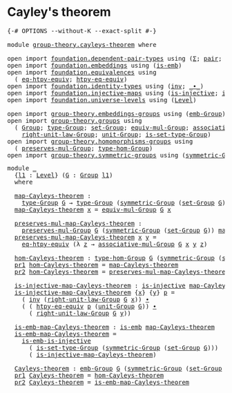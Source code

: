 # Cayley's theorem

<pre class="Agda"><a id="29" class="Symbol">{-#</a> <a id="33" class="Keyword">OPTIONS</a> <a id="41" class="Pragma">--without-K</a> <a id="53" class="Pragma">--exact-split</a> <a id="67" class="Symbol">#-}</a>

<a id="72" class="Keyword">module</a> <a id="79" href="group-theory.cayleys-theorem.html" class="Module">group-theory.cayleys-theorem</a> <a id="108" class="Keyword">where</a>

<a id="115" class="Keyword">open</a> <a id="120" class="Keyword">import</a> <a id="127" href="foundation.dependent-pair-types.html" class="Module">foundation.dependent-pair-types</a> <a id="159" class="Keyword">using</a> <a id="165" class="Symbol">(</a><a id="166" href="foundation-core.dependent-pair-types.html#502" class="Record">Σ</a><a id="167" class="Symbol">;</a> <a id="169" href="foundation-core.dependent-pair-types.html#575" class="InductiveConstructor">pair</a><a id="173" class="Symbol">;</a> <a id="175" href="foundation-core.dependent-pair-types.html#592" class="Field">pr1</a><a id="178" class="Symbol">;</a> <a id="180" href="foundation-core.dependent-pair-types.html#604" class="Field">pr2</a><a id="183" class="Symbol">)</a>
<a id="185" class="Keyword">open</a> <a id="190" class="Keyword">import</a> <a id="197" href="foundation.embeddings.html" class="Module">foundation.embeddings</a> <a id="219" class="Keyword">using</a> <a id="225" class="Symbol">(</a><a id="226" href="foundation-core.embeddings.html#980" class="Function">is-emb</a><a id="232" class="Symbol">)</a>
<a id="234" class="Keyword">open</a> <a id="239" class="Keyword">import</a> <a id="246" href="foundation.equivalences.html" class="Module">foundation.equivalences</a> <a id="270" class="Keyword">using</a>
  <a id="278" class="Symbol">(</a> <a id="280" href="foundation.equivalences.html#14741" class="Function">eq-htpy-equiv</a><a id="293" class="Symbol">;</a> <a id="295" href="foundation.equivalences.html#14878" class="Function">htpy-eq-equiv</a><a id="308" class="Symbol">)</a>
<a id="310" class="Keyword">open</a> <a id="315" class="Keyword">import</a> <a id="322" href="foundation.identity-types.html" class="Module">foundation.identity-types</a> <a id="348" class="Keyword">using</a> <a id="354" class="Symbol">(</a><a id="355" href="foundation-core.identity-types.html#1552" class="Function">inv</a><a id="358" class="Symbol">;</a> <a id="360" href="foundation-core.identity-types.html#1239" class="Function Operator">_∙_</a><a id="363" class="Symbol">)</a>
<a id="365" class="Keyword">open</a> <a id="370" class="Keyword">import</a> <a id="377" href="foundation.injective-maps.html" class="Module">foundation.injective-maps</a> <a id="403" class="Keyword">using</a> <a id="409" class="Symbol">(</a><a id="410" href="foundation.injective-maps.html#1295" class="Function">is-injective</a><a id="422" class="Symbol">;</a> <a id="424" href="foundation.injective-maps.html#4595" class="Function">is-emb-is-injective</a><a id="443" class="Symbol">)</a>
<a id="445" class="Keyword">open</a> <a id="450" class="Keyword">import</a> <a id="457" href="foundation.universe-levels.html" class="Module">foundation.universe-levels</a> <a id="484" class="Keyword">using</a> <a id="490" class="Symbol">(</a><a id="491" href="Agda.Primitive.html#597" class="Postulate">Level</a><a id="496" class="Symbol">)</a>

<a id="499" class="Keyword">open</a> <a id="504" class="Keyword">import</a> <a id="511" href="group-theory.embeddings-groups.html" class="Module">group-theory.embeddings-groups</a> <a id="542" class="Keyword">using</a> <a id="548" class="Symbol">(</a><a id="549" href="group-theory.embeddings-groups.html#920" class="Function">emb-Group</a><a id="558" class="Symbol">)</a>
<a id="560" class="Keyword">open</a> <a id="565" class="Keyword">import</a> <a id="572" href="group-theory.groups.html" class="Module">group-theory.groups</a> <a id="592" class="Keyword">using</a>
  <a id="600" class="Symbol">(</a> <a id="602" href="group-theory.groups.html#2398" class="Function">Group</a><a id="607" class="Symbol">;</a> <a id="609" href="group-theory.groups.html#2641" class="Function">type-Group</a><a id="619" class="Symbol">;</a> <a id="621" href="group-theory.groups.html#2581" class="Function">set-Group</a><a id="630" class="Symbol">;</a> <a id="632" href="group-theory.groups.html#5034" class="Function">equiv-mul-Group</a><a id="647" class="Symbol">;</a> <a id="649" href="group-theory.groups.html#3235" class="Function">associative-mul-Group</a><a id="670" class="Symbol">;</a>
    <a id="676" href="group-theory.groups.html#3944" class="Function">right-unit-law-Group</a><a id="696" class="Symbol">;</a> <a id="698" href="group-theory.groups.html#3677" class="Function">unit-Group</a><a id="708" class="Symbol">;</a> <a id="710" href="group-theory.groups.html#2693" class="Function">is-set-type-Group</a><a id="727" class="Symbol">)</a>
<a id="729" class="Keyword">open</a> <a id="734" class="Keyword">import</a> <a id="741" href="group-theory.homomorphisms-groups.html" class="Module">group-theory.homomorphisms-groups</a> <a id="775" class="Keyword">using</a>
  <a id="783" class="Symbol">(</a> <a id="785" href="group-theory.homomorphisms-groups.html#1451" class="Function">preserves-mul-Group</a><a id="804" class="Symbol">;</a> <a id="806" href="group-theory.homomorphisms-groups.html#1617" class="Function">type-hom-Group</a><a id="820" class="Symbol">)</a>
<a id="822" class="Keyword">open</a> <a id="827" class="Keyword">import</a> <a id="834" href="group-theory.symmetric-groups.html" class="Module">group-theory.symmetric-groups</a> <a id="864" class="Keyword">using</a> <a id="870" class="Symbol">(</a><a id="871" href="group-theory.symmetric-groups.html#2105" class="Function">symmetric-Group</a><a id="886" class="Symbol">)</a>
</pre>
<pre class="Agda"><a id="901" class="Keyword">module</a> <a id="908" href="group-theory.cayleys-theorem.html#908" class="Module">_</a>
  <a id="912" class="Symbol">{</a><a id="913" href="group-theory.cayleys-theorem.html#913" class="Bound">l1</a> <a id="916" class="Symbol">:</a> <a id="918" href="Agda.Primitive.html#597" class="Postulate">Level</a><a id="923" class="Symbol">}</a> <a id="925" class="Symbol">(</a><a id="926" href="group-theory.cayleys-theorem.html#926" class="Bound">G</a> <a id="928" class="Symbol">:</a> <a id="930" href="group-theory.groups.html#2398" class="Function">Group</a> <a id="936" href="group-theory.cayleys-theorem.html#913" class="Bound">l1</a><a id="938" class="Symbol">)</a>
  <a id="942" class="Keyword">where</a>
  
  <a id="953" href="group-theory.cayleys-theorem.html#953" class="Function">map-Cayleys-theorem</a> <a id="973" class="Symbol">:</a>
    <a id="979" href="group-theory.groups.html#2641" class="Function">type-Group</a> <a id="990" href="group-theory.cayleys-theorem.html#926" class="Bound">G</a> <a id="992" class="Symbol">→</a> <a id="994" href="group-theory.groups.html#2641" class="Function">type-Group</a> <a id="1005" class="Symbol">(</a><a id="1006" href="group-theory.symmetric-groups.html#2105" class="Function">symmetric-Group</a> <a id="1022" class="Symbol">(</a><a id="1023" href="group-theory.groups.html#2581" class="Function">set-Group</a> <a id="1033" href="group-theory.cayleys-theorem.html#926" class="Bound">G</a><a id="1034" class="Symbol">))</a>
  <a id="1039" href="group-theory.cayleys-theorem.html#953" class="Function">map-Cayleys-theorem</a> <a id="1059" href="group-theory.cayleys-theorem.html#1059" class="Bound">x</a> <a id="1061" class="Symbol">=</a> <a id="1063" href="group-theory.groups.html#5034" class="Function">equiv-mul-Group</a> <a id="1079" href="group-theory.cayleys-theorem.html#926" class="Bound">G</a> <a id="1081" href="group-theory.cayleys-theorem.html#1059" class="Bound">x</a>
  
  <a id="1088" href="group-theory.cayleys-theorem.html#1088" class="Function">preserves-mul-map-Cayleys-theorem</a> <a id="1122" class="Symbol">:</a>
    <a id="1128" href="group-theory.homomorphisms-groups.html#1451" class="Function">preserves-mul-Group</a> <a id="1148" href="group-theory.cayleys-theorem.html#926" class="Bound">G</a> <a id="1150" class="Symbol">(</a><a id="1151" href="group-theory.symmetric-groups.html#2105" class="Function">symmetric-Group</a> <a id="1167" class="Symbol">(</a><a id="1168" href="group-theory.groups.html#2581" class="Function">set-Group</a> <a id="1178" href="group-theory.cayleys-theorem.html#926" class="Bound">G</a><a id="1179" class="Symbol">))</a> <a id="1182" href="group-theory.cayleys-theorem.html#953" class="Function">map-Cayleys-theorem</a>
  <a id="1204" href="group-theory.cayleys-theorem.html#1088" class="Function">preserves-mul-map-Cayleys-theorem</a> <a id="1238" href="group-theory.cayleys-theorem.html#1238" class="Bound">x</a> <a id="1240" href="group-theory.cayleys-theorem.html#1240" class="Bound">y</a> <a id="1242" class="Symbol">=</a>
    <a id="1248" href="foundation.equivalences.html#14741" class="Function">eq-htpy-equiv</a> <a id="1262" class="Symbol">(λ</a> <a id="1265" href="group-theory.cayleys-theorem.html#1265" class="Bound">z</a> <a id="1267" class="Symbol">→</a> <a id="1269" href="group-theory.groups.html#3235" class="Function">associative-mul-Group</a> <a id="1291" href="group-theory.cayleys-theorem.html#926" class="Bound">G</a> <a id="1293" href="group-theory.cayleys-theorem.html#1238" class="Bound">x</a> <a id="1295" href="group-theory.cayleys-theorem.html#1240" class="Bound">y</a> <a id="1297" href="group-theory.cayleys-theorem.html#1265" class="Bound">z</a><a id="1298" class="Symbol">)</a>

  <a id="1303" href="group-theory.cayleys-theorem.html#1303" class="Function">hom-Cayleys-theorem</a> <a id="1323" class="Symbol">:</a> <a id="1325" href="group-theory.homomorphisms-groups.html#1617" class="Function">type-hom-Group</a> <a id="1340" href="group-theory.cayleys-theorem.html#926" class="Bound">G</a> <a id="1342" class="Symbol">(</a><a id="1343" href="group-theory.symmetric-groups.html#2105" class="Function">symmetric-Group</a> <a id="1359" class="Symbol">(</a><a id="1360" href="group-theory.groups.html#2581" class="Function">set-Group</a> <a id="1370" href="group-theory.cayleys-theorem.html#926" class="Bound">G</a><a id="1371" class="Symbol">))</a>
  <a id="1376" href="foundation-core.dependent-pair-types.html#592" class="Field">pr1</a> <a id="1380" href="group-theory.cayleys-theorem.html#1303" class="Function">hom-Cayleys-theorem</a> <a id="1400" class="Symbol">=</a> <a id="1402" href="group-theory.cayleys-theorem.html#953" class="Function">map-Cayleys-theorem</a>
  <a id="1424" href="foundation-core.dependent-pair-types.html#604" class="Field">pr2</a> <a id="1428" href="group-theory.cayleys-theorem.html#1303" class="Function">hom-Cayleys-theorem</a> <a id="1448" class="Symbol">=</a> <a id="1450" href="group-theory.cayleys-theorem.html#1088" class="Function">preserves-mul-map-Cayleys-theorem</a>

  <a id="1487" href="group-theory.cayleys-theorem.html#1487" class="Function">is-injective-map-Cayleys-theorem</a> <a id="1520" class="Symbol">:</a> <a id="1522" href="foundation.injective-maps.html#1295" class="Function">is-injective</a> <a id="1535" href="group-theory.cayleys-theorem.html#953" class="Function">map-Cayleys-theorem</a>
  <a id="1557" href="group-theory.cayleys-theorem.html#1487" class="Function">is-injective-map-Cayleys-theorem</a> <a id="1590" class="Symbol">{</a><a id="1591" href="group-theory.cayleys-theorem.html#1591" class="Bound">x</a><a id="1592" class="Symbol">}</a> <a id="1594" class="Symbol">{</a><a id="1595" href="group-theory.cayleys-theorem.html#1595" class="Bound">y</a><a id="1596" class="Symbol">}</a> <a id="1598" href="group-theory.cayleys-theorem.html#1598" class="Bound">p</a> <a id="1600" class="Symbol">=</a>
    <a id="1606" class="Symbol">(</a> <a id="1608" href="foundation-core.identity-types.html#1552" class="Function">inv</a> <a id="1612" class="Symbol">(</a><a id="1613" href="group-theory.groups.html#3944" class="Function">right-unit-law-Group</a> <a id="1634" href="group-theory.cayleys-theorem.html#926" class="Bound">G</a> <a id="1636" href="group-theory.cayleys-theorem.html#1591" class="Bound">x</a><a id="1637" class="Symbol">))</a> <a id="1640" href="foundation-core.identity-types.html#1239" class="Function Operator">∙</a>
    <a id="1646" class="Symbol">(</a> <a id="1648" class="Symbol">(</a> <a id="1650" href="foundation.equivalences.html#14878" class="Function">htpy-eq-equiv</a> <a id="1664" href="group-theory.cayleys-theorem.html#1598" class="Bound">p</a> <a id="1666" class="Symbol">(</a><a id="1667" href="group-theory.groups.html#3677" class="Function">unit-Group</a> <a id="1678" href="group-theory.cayleys-theorem.html#926" class="Bound">G</a><a id="1679" class="Symbol">))</a> <a id="1682" href="foundation-core.identity-types.html#1239" class="Function Operator">∙</a>
      <a id="1690" class="Symbol">(</a> <a id="1692" href="group-theory.groups.html#3944" class="Function">right-unit-law-Group</a> <a id="1713" href="group-theory.cayleys-theorem.html#926" class="Bound">G</a> <a id="1715" href="group-theory.cayleys-theorem.html#1595" class="Bound">y</a><a id="1716" class="Symbol">))</a>

  <a id="1722" href="group-theory.cayleys-theorem.html#1722" class="Function">is-emb-map-Cayleys-theorem</a> <a id="1749" class="Symbol">:</a> <a id="1751" href="foundation-core.embeddings.html#980" class="Function">is-emb</a> <a id="1758" href="group-theory.cayleys-theorem.html#953" class="Function">map-Cayleys-theorem</a>
  <a id="1780" href="group-theory.cayleys-theorem.html#1722" class="Function">is-emb-map-Cayleys-theorem</a> <a id="1807" class="Symbol">=</a>
    <a id="1813" href="foundation.injective-maps.html#4595" class="Function">is-emb-is-injective</a>
      <a id="1839" class="Symbol">(</a> <a id="1841" href="group-theory.groups.html#2693" class="Function">is-set-type-Group</a> <a id="1859" class="Symbol">(</a><a id="1860" href="group-theory.symmetric-groups.html#2105" class="Function">symmetric-Group</a> <a id="1876" class="Symbol">(</a><a id="1877" href="group-theory.groups.html#2581" class="Function">set-Group</a> <a id="1887" href="group-theory.cayleys-theorem.html#926" class="Bound">G</a><a id="1888" class="Symbol">)))</a>
      <a id="1898" class="Symbol">(</a> <a id="1900" href="group-theory.cayleys-theorem.html#1487" class="Function">is-injective-map-Cayleys-theorem</a><a id="1932" class="Symbol">)</a>

  <a id="1937" href="group-theory.cayleys-theorem.html#1937" class="Function">Cayleys-theorem</a> <a id="1953" class="Symbol">:</a> <a id="1955" href="group-theory.embeddings-groups.html#920" class="Function">emb-Group</a> <a id="1965" href="group-theory.cayleys-theorem.html#926" class="Bound">G</a> <a id="1967" class="Symbol">(</a><a id="1968" href="group-theory.symmetric-groups.html#2105" class="Function">symmetric-Group</a> <a id="1984" class="Symbol">(</a><a id="1985" href="group-theory.groups.html#2581" class="Function">set-Group</a> <a id="1995" href="group-theory.cayleys-theorem.html#926" class="Bound">G</a><a id="1996" class="Symbol">))</a>
  <a id="2001" href="foundation-core.dependent-pair-types.html#592" class="Field">pr1</a> <a id="2005" href="group-theory.cayleys-theorem.html#1937" class="Function">Cayleys-theorem</a> <a id="2021" class="Symbol">=</a> <a id="2023" href="group-theory.cayleys-theorem.html#1303" class="Function">hom-Cayleys-theorem</a>
  <a id="2045" href="foundation-core.dependent-pair-types.html#604" class="Field">pr2</a> <a id="2049" href="group-theory.cayleys-theorem.html#1937" class="Function">Cayleys-theorem</a> <a id="2065" class="Symbol">=</a> <a id="2067" href="group-theory.cayleys-theorem.html#1722" class="Function">is-emb-map-Cayleys-theorem</a>
</pre>